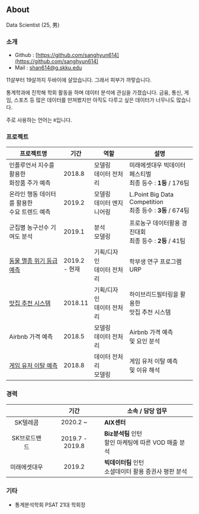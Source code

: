## About

Data Scientist (25, 男)

### 소개

- Github : [https://github.com/sanghyun614](https://github.com/sanghyun614)
- Mail : shan614@g.skku.edu

11살부터 19살까지 두바이에 살았습니다. 그래서 피부가 까맣습니다.

통계학과에 진학해 학회 활동을 하며 데이터 분석에 관심을 가졌습니다. 금융, 통신, 게임, 스포츠 등 많은 데이터를 만져봤지만 아직도 다루고 싶은 데이터가 너무나도 많습니다. 

주로 사용하는 언어는 ```R```입니다.

### 프로젝트

| 프로젝트명 	| 기간 	|  역할 	| 설명 	|
|-----------------------------------------|-------------|----------------------------|---------------------------------------------------	|
| 인플루언서 지수를 활용한 <br> 화장품 주가 예측 | 2018.8 | 모델링<br>데이터 전처리 | 미래에셋대우 빅데이터 페스티벌 <br>최종 등수 : **1등** / 176팀
| 온라인 행동 데이터를 활용한 <br> 수요 트렌드 예측 | 2019.2 |  모델링<br>데이터 엔지니어링 	| L.Point Big Data Competition <br>  최종 등수 : **3등** / 674팀 	|
| 군집별 농구선수 기여도 분석 | 2019.1 	| 분석<br>모델링 	| 프로농구 데이터활용 경진대회 <br> 최종 등수 : **2등** / 41팀 	|
| [동물 멸종 위기 등급 예측](https://github.com/sanghyun614/Endangered-Species) 	| 2019.2 <br>- 현재 	| 기획/디자인<br>데이터 전처리 | 학부생 연구 프로그램 <br> URP 	|
| [맛집 추천 시스템](https://github.com/sanghyun614/Restaurant-RecSys) 	| 2018.11 	| 기획/디자인<br>데이터 전처리	| 하이브리드필터링을 활용한 <br> 맛집 추천 시스템 	|
| Airbnb 가격 예측 	| 2018.5 | 모델링<br>데이터 전처리 	| Airbnb 가격 예측 <br> 및 요인 분석 	|
| [게임 유저 이탈 예측](https://github.com/sanghyun614/Game_User_Churn/blob/master/Game_User_Churn.pdf) 	| 2018.8 | 데이터 전처리<br>모델링 	| 게임 유저 이탈 예측 <br> 및 이유 해석 	|

### 경력

|          	| 기간          	| 소속 / 담당 업무                                                                                                                      	|
|:----------:	 |:---------------:|--------------------------------------------------------------------------------------------------------------------------------	|
| SK텔레콤 | 2020.2 ~ | **AIX센터** |
| SK브로드밴드 | 2019.7 - 2019.8 | **Biz분석팀** 인턴 <br> 할인 마케팅에 따른 VOD 매출 분석 |
| 미래에셋대우 |2019.2 | **빅데이터팀** 인턴 <br> 소셜데이터 활용 증권사 평판 분석 |



### 기타

- 통계분석학회 PSAT 21대 학회장
